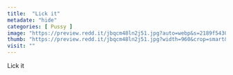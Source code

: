 ```yaml
---
title:  "Lick it"
metadate: "hide"
categories: [ Pussy ]
image: "https://preview.redd.it/jbqcm48ln2j51.jpg?auto=webp&s=2189f5430d37528765323e30f7870838a7f5644c"
thumb: "https://preview.redd.it/jbqcm48ln2j51.jpg?width=960&crop=smart&auto=webp&s=3cef57239b8e5f949480ae63d89f4a648d927f6d"
visit: ""
---
```

Lick it
